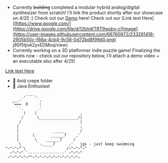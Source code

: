 <!-- ### Hey there 👋 -->

- Currently ~~building~~ completed a modular hybrid analog/digital synthesizer from scratch! I'll link the product shortly after our showcase on 4/25 :) 
Check out our [Demo]([https://www.google.com/](https://www.youtube.com/watch?v=NxG23CtfRKE&ab_channel=AnnaWegener)) here! 
Check out our [Link text Here]([https://www.google.com/](https://drive.google.com/file/d/12blnKTRT9wsby-c![image](https://user-images.githubusercontent.com/66760972/233261418-2905b50c-f66a-4cb4-9c56-0d72bd8f99d0.png)
j9Sf5tjnA2yxEDMoq/view)
- Currently working on a 3D platformer indie puzzle game! Finalizing the levels now - check out our repository below, I'll attach a demo video + an executable also after 4/25! 

[Link text Here](https://www.google.com/) 


- 🌱 Avid crepe folder 
- 🌱 Java Enthusiast 

`````
        ,----,
   ___.`      `,
   `===  D     :
     `'.      .'
        )    (                   ,
       /      \_________________/|
      /                          |
     |                           ;
     |               _____       /
     |      \       ______7    ,'
     |       \    ______7     /
      \       `-,____7      ,'   jgs - just keep swimming
^~^~^~^`\                  /~^~^~^~^
  ~^~^~^ `----------------' ~^~^~^
 ~^~^~^~^~^^~^~^~^~^~^~^~^~^~^~^~


